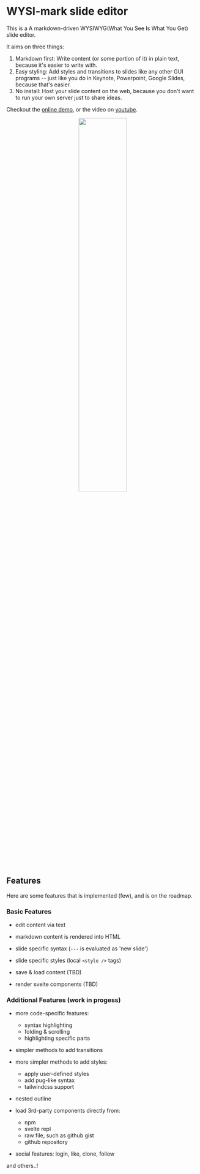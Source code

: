 # WYSI-mark slide editor

This is a A markdown-driven WYSIWYG(What You See Is What You Get) slide editor.

It aims on three things:

1. Markdown first: Write content (or some portion of it) in plain text, because it's easier to write with.
2. Easy styling: Add styles and transitions to slides like any other GUI programs -- just like you do in Keynote, Powerpoint, Google Slides, because that's easier.
3. No install: Host your slide content on the web, because you don't want to run your own server just to share ideas.

Checkout the <a href="https://dailyjs-white-ox.github.io/wysi-mark-svelte/" target="_blank" rel="noopener noreferrer">online demo</a>, or the video on <a href="https://youtu.be/SaRAfoQh4-A" target="_blank" rel="noopener noreferrer">youtube</a>.

<div align="center">
    
<a href="https://youtu.be/SaRAfoQh4-A" target="_blank" rel="noopener noreferrer"><img src="https://img.youtube.com/vi/SaRAfoQh4-A/maxresdefault.jpg" width="50%"></a>
  
</div>  
  
## Features

Here are some features that is implemented (few), and is on the roadmap.

### Basic Features

- edit content via text

- markdown content is rendered into HTML

- slide specific syntax (`---` is evaluated as 'new slide')

- slide specific styles (local `<style />` tags)

- save & load content (TBD)

- render svelte components (TBD)

### Additional Features (work in progess)

- more code-specific features:

  - syntax highlighting
  - folding & scrolling
  - highlighting specific parts

- simpler methods to add transitions

- more simpler methods to add styles:

  - apply user-defined styles
  - add pug-like syntax
  - tailwindcss support

- nested outline

- load 3rd-party components directly from:

  - npm
  - svelte repl
  - raw file, such as github gist
  - github repository

- social features: login, like, clone, follow

and others..!
